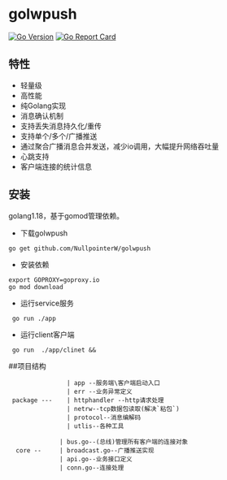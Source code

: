 # golwpush
[![Go
Version](https://img.shields.io/github/go-mod/go-version/rwxrob/structs)](https://tip.golang.org/doc/go1.18)
[![Go Report
Card](https://goreportcard.com/badge/github.com/NullpointerW/golwpush)](https://goreportcard.com/report/github.com/NullpointerW/golwpush)
## 特性
 * 轻量级
 * 高性能
 * 纯Golang实现
 * 消息确认机制
 * 支持丢失消息持久化/重传
 * 支持单个/多个/广播推送
 * 通过聚合广播消息合并发送，减少io调用，大幅提升网络吞吐量
 * 心跳支持
 * 客户端连接的统计信息
 
 ## 安装

golang1.18，基于gomod管理依赖。

* 下载golwpush

```
go get github.com/NullpointerW/golwpush
```

* 安装依赖

```
export GOPROXY=goproxy.io
go mod download
```

* 运行service服务

```
 go run ./app 
```

* 运行client客户端
```
 go run  ./app/clinet &&
```
##项目结构
```
                | app --服务端\客户端启动入口
                | err --业务异常定义
 package ---    | httphandler --http请求处理
                | netrw--tcp数据包读取(解决`粘包`)
                | protocol--消息编解码
                | utlis--各种工具

              | bus.go--(总线)管理所有客户端的连接对象
  core --     | broadcast.go--广播推送实现
              | api.go--业务接口定义
              | conn.go--连接处理

    
```
